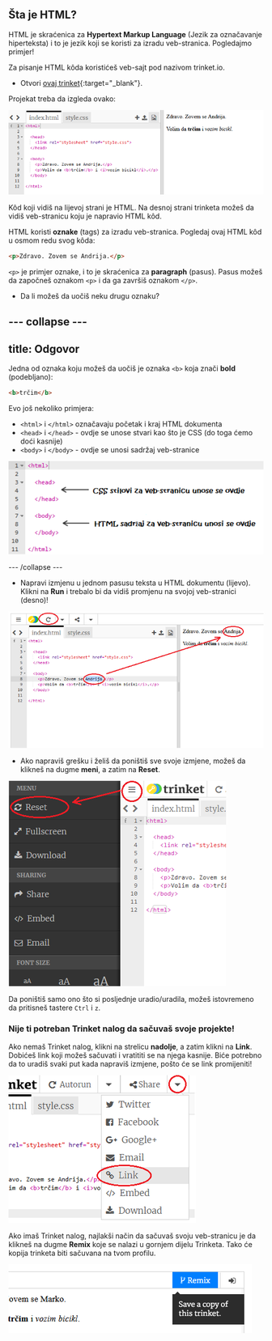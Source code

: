 ## Šta je HTML?

HTML je skraćenica za **Hypertext Markup Language** (Jezik za označavanje hiperteksta) i to je jezik koji se koristi za izradu veb-stranica. Pogledajmo primjer!

Za pisanje HTML kôda koristićeš veb-sajt pod nazivom trinket.io.

+ Otvori [ovaj trinket](http://jumpto.cc/web-intro){:target="_blank"}.

Projekat treba da izgleda ovako:

![screenshot](images/birthday-starter.png)

Kôd koji vidiš na lijevoj strani je HTML. Na desnoj strani trinketa možeš da vidiš veb-stranicu koju je napravio HTML kôd.

HTML koristi **oznake** (tags) za izradu veb-stranica. Pogledaj ovaj HTML kôd u osmom redu svog kôda:

```html
<p>Zdravo. Zovem se Andrija.</p>
```

`<p>` je primjer oznake, i to je skraćenica za **paragraph** (pasus). Pasus možeš da započneš oznakom `<p>` i da ga završiš oznakom `</p>`.

+ Da li možeš da uočiš neku drugu oznaku?

## \--- collapse \---

## title: Odgovor

Jedna od oznaka koju možeš da uočiš je oznaka `<b>` koja znači **bold** (podebljano):

```html
<b>trčim</b>
```

Evo još nekoliko primjera:

+ `<html>` i `</html>` označavaju početak i kraj HTML dokumenta
+ `<head>` i `</head>` - ovdje se unose stvari kao što je CSS (do toga ćemo doći kasnije)
+ `<body>` i `</body>` - ovdje se unosi sadržaj veb-stranice

![screenshot](images/birthday-head-body.png)

\--- /collapse \---

+ Napravi izmjenu u jednom pasusu teksta u HTML dokumentu (lijevo). Klikni na **Run** i trebalo bi da vidiš promjenu na svojoj veb-stranici (desno)!

![screenshot](images/birthday-edit-html.png)

+ Ako napraviš grešku i želiš da poništiš sve svoje izmjene, možeš da klikneš na dugme **meni**, a zatim na **Reset**.

![screenshot](images/birthday-reset.png)

Da poništiš samo ono što si posljednje uradio/uradila, možeš istovremeno da pritisneš tastere `Ctrl` i `z`.

### Nije ti potreban Trinket nalog da sačuvaš svoje projekte!

Ako nemaš Trinket nalog, klikni na strelicu **nadolje**, a zatim klikni na **Link**. Dobićeš link koji možeš sačuvati i vratititi se na njega kasnije. Biće potrebno da to uradiš svaki put kada napraviš izmjene, pošto će se link promijeniti!

![screenshot](images/birthday-link.png)

Ako imaš Trinket nalog, najlakši način da sačuvaš svoju veb-stranicu je da klikneš na dugme **Remix** koje se nalazi u gornjem dijelu Trinketa. Tako će kopija trinketa biti sačuvana na tvom profilu.

![screenshot](images/birthday-remix.png)